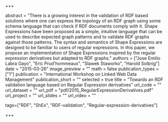 +++

abstract = "There is a growing interest in the validation of RDF based solutions where one can express the topology of an RDF graph using some schema language that can check if RDF documents comply with it. Shape Expressions have been proposed as a simple, intuitive language that can be used to describe expected graph patterns and to validate RDF graphs against those patterns. The syntax and semantics of Shape Expressions are designed to be familiar to users of regular expressions. In this paper, we propose an implementation of Shape Expressions inspired by the regular expression derivatives but adapted to RDF graphs."
authors = ["Jose Emilio Labra Gayo", "Eric Prud'hommeaux", "Slawek Staworko", "Harold Solbrig"]
date = "2015-03-26"
image_preview = ""
math = false
publication_types = ["1"]
publication = "International Workshop on Linked Web Data Management"
publication_short = ""
selected = true
title = "Towards an RDF validation language based on Regular Expression derivatives"
url_code = ""
url_dataset = ""
url_pdf = "pdf/2015_RegularExpressionDerivatives.pdf"
url_project = ""
url_slides = ""
url_video = ""

tags=["RDF", "ShEx", "RDF-validation", "Regular-expression-derivatives"]

+++


